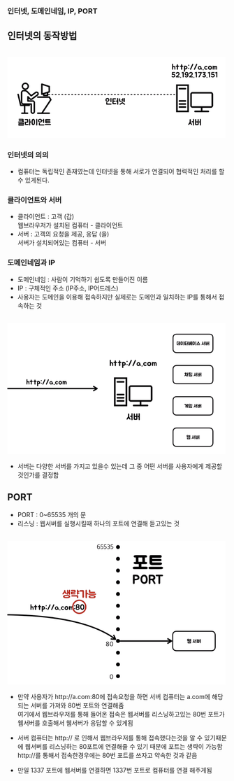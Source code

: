 ### 인터넷, 도메인네임, IP, PORT

## 인터넷의 동작방법
<br/>![컴퓨터](img/node01.png)<br/>
### 인터넷의 의의
- 컴퓨터는 독립적인 존재였는데 인터넷을 통해 서로가 연결되어 협력적인 처리를 할 수 있게된다.


### 클라이언트와 서버
- 클라이언트 : 고객 (갑)<br/>웹브라우저가 설치된 컴퓨터 - 클라이언트
- 서버 : 고객의 요청을 제공, 응답 (을)<br/>서버가 설치되어있는 컴퓨터 - 서버


### 도메인네임과 IP
- 도메인네임 : 사람이 기억하기 쉽도록 만들어진 이름
- IP : 구체적인 주소 (IP주소, IP어드레스)
- 사용자는 도메인을 이용해 접속하지만 실제로는 도메인과 일치하는 IP를 통해서 접속하는 것


<br/>![서버](img/node02.png)
- 서버는 다양한 서버를 가지고 있을수 있는데 그 중 어떤 서버를 사용자에게 제공할 것인가를 결정함


## PORT
- PORT : 0~65535 개의 문
- 리스닝 : 웹서버를 실행시킬때 하나의 포트에 연결해 듣고있는 것 

<br/>![포트](img/node03.png)<br/>

- 만약 사용자가 http\://a.com:80에 접속요청을 하면 서버 컴퓨터는 a.com에 해당되는 서버를 가져와 80번 포트와 연결해줌<br/>여기에서 웹브라우저를 통해 들어온 접속은 웹서버를 리스닝하고있는 80번 포트가 웹서버를 호출해서 웹서버가 응답할 수 있게됨

- 서버 컴퓨터는 http:// 로 인해서 웹브라우저를 통해 접속했다는것을 알 수 있기때문에 웹서버를 리스닝하는 80포트에 연결해줄 수 있기 때문에 포트는 생략이 가능함<br/>http\://를 통해서 접속한경우에는 80번 포트를 쓰자고 약속한 것과 같음

- 만일 1337 포트에 웹서버를 연결하면 1337번 포트로 컴퓨터를 연결 해주게됨
